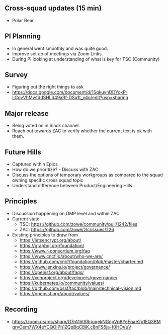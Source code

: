 ## Cross-squad updates (15 min)

- Polar Bear 

## PI Planning

- In general went smoothly and was quite good. 
- Improve set up of meetings via Zoom Links. 
- During PI looking at understanding of what is key for TSC (Community)

## Survey

- Figuring out the right things to ask
- https://docs.google.com/document/d/1SqkuynDDYokP-LGovVhMwfddSHLd49aRf-DSq1t_x4o/edit?usp=sharing

## Major release

- Being voted on in Slack channel. 
- Reach out towards ZAC to verify whether the current text is ok with them. 

## Future Hills

- Captured within Epics
- How do we prioritize? - Discuss with ZAC
- Discuss the options of temporary workgroups as compared to the squad owning specific cross squad topic
- Understand difference between Product/Engineering Hills

## Principles

- Discussion happening on OMP level and within ZAC
- Current state
  - TSC: https://github.com/zowe/community/pull/1242/files
  - ZAC: https://github.com/zowe/zlc/issues/226
- Existing principles to draw from
  - https://letsencrypt.org/about/
  - https://graphql.org/foundation/
  - https://www.r-consortium.org/faq
  - https://www.cncf.io/about/who-we-are/
  - https://github.com/cncf/foundation/blob/master/charter.md
  - https://www.jenkins.io/project/governance/
  - https://openjsf.org/about/faqs/
  - https://xenproject.org/developers/governance/
  - https://kubernetes.io/community/values/
  - https://github.com/ossf/tac/blob/main/technical-vision.md
  - https://openssf.org/about/values/

## Recording
- https://zoom.us/rec/share/G7rA1htSRriuqekNGnpVp8YeEqae2p1EQ3BMgrvOem7WX4eYCQOIPh1ZQpBqCBiK.c8nFS5ja-f0HOVuV


